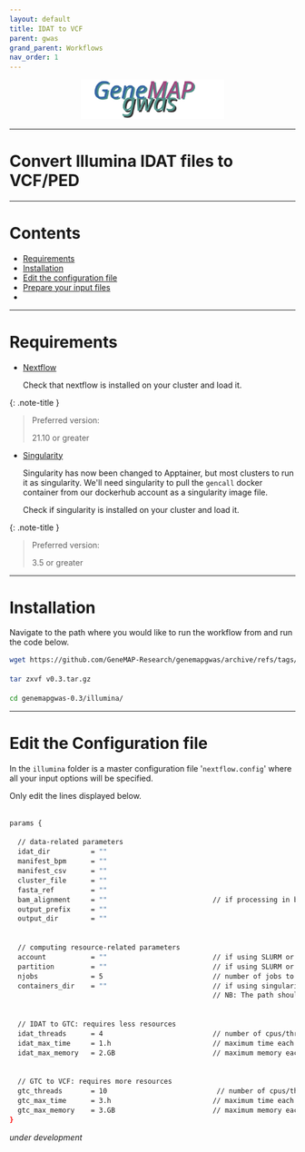 ```yaml
---
layout: default
title: IDAT to VCF
parent: gwas
grand_parent: Workflows
nav_order: 1
---
```


<p align="center"><img src="../../../assets/img/genemap-gwas.svg" height="50%" width="50%"></p>

---

# Convert Illumina IDAT files to VCF/PED
---

# Contents
- [Requirements](#req)
- [Installation](#install)
- [Edit the configuration file](#config)
- [Prepare your input files](#)
- [](#)

---


# Requirements <a name="req"></a>
- [Nextflow](https://www.nextflow.io/docs/latest/getstarted.html#installation)
	
	Check that nextflow is installed on your cluster and load it.

{: .note-title }
> Preferred version:
>
> 21.10 or greater


- [Singularity](https://apptainer.org/docs/user/latest/quick_start.html#quick-installation)
	
	Singularity has now been changed to Apptainer, but most clusters to run it as singularity.
	We'll need singularity to pull the `gencall` docker container from our dockerhub account as
	a singularity image file.

	Check if singularity is installed on your cluster and load it.

{: .note-title }
> Preferred version:
>
> 3.5 or greater

---


# Installation <a name="install"></a>
Navigate to the path where you would like to run the workflow from and run the code below.

```sh
wget https://github.com/GeneMAP-Research/genemapgwas/archive/refs/tags/v0.3.tar.gz

tar zxvf v0.3.tar.gz

cd genemapgwas-0.3/illumina/
```

---


# Edit the Configuration file <a name="config"></a>
In the `illumina` folder is a master configuration file '`nextflow.config`' where all your input options will be specified.

Only edit the lines displayed below.

```sh

params {

  // data-related parameters
  idat_dir          = ""
  manifest_bpm      = ""
  manifest_csv      = ""
  cluster_file      = ""
  fasta_ref         = ""
  bam_alignment     = ""                          // if processing in build 38 (hg38), provide a bam alignment file
  output_prefix     = ""
  output_dir        = ""


  // computing resource-related parameters
  account           = ""                          // if using SLURM or PBSPRO, provide your cluster project or account name
  partition         = ""                          // if using SLURM or PBSPRO, specify the queue or partition name
  njobs             = 5                           // number of jobs to submit at once each time
  containers_dir    = ""                          // if using singularity containers, provide a path where the images will be stored.
                                                  // NB: The path should have sufficient storage capacity


  // IDAT to GTC: requires less resources
  idat_threads      = 4                           // number of cpus/threads per job
  idat_max_time     = 1.h                         // maximum time each job is allowed to run (h - hours; m - minutes)
  idat_max_memory   = 2.GB                        // maximum memory each job is allowed to use (GB - gigabyte; MB - megabyte)


  // GTC to VCF: requires more resources
  gtc_threads       = 10                           // number of cpus/threads per job
  gtc_max_time      = 3.h                         // maximum time each job is allowed to run (h - hours; m - minutes)
  gtc_max_memory    = 3.GB                        // maximum memory each job is allowed to use (GB - gigabyte; MB - megabyte)
}

```


_under development_
